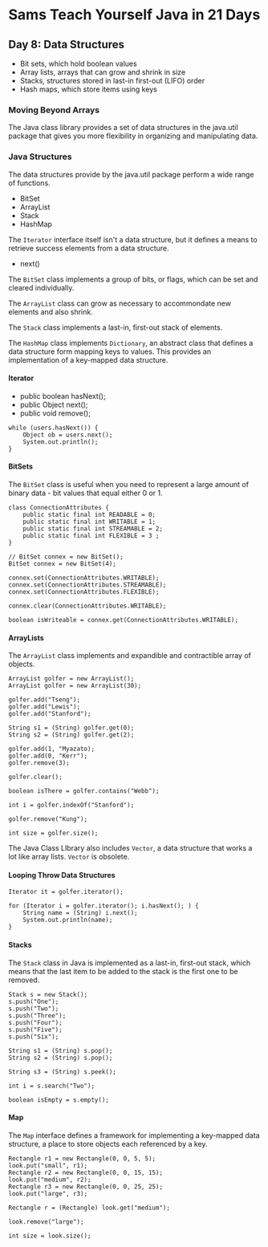 # Sams Teach Yourself Java in 21 Days

## Day 8: Data Structures

* Bit sets, which hold boolean values
* Array lists, arrays that can grow and shrink in size
* Stacks, structures stored in last-in first-out (LIFO) order
* Hash maps, which store items using keys

### Moving Beyond Arrays

The Java class library provides a set of data structures in the java.util package that gives you more flexibility in organizing and manipulating data.

### Java Structures

The data structures provide by the java.util package perform a wide range of functions.

* BitSet
* ArrayList
* Stack
* HashMap

The `Iterator` interface itself isn't a data structure, but it defines a means to retrieve success elements from a data structure.

* next()

The `BitSet` class implements a group of bits, or flags, which can be set and cleared individually.

The `ArrayList` class can grow as necessary to accommondate new elements and also shrink.

The `Stack` class implements a last-in, first-out stack of elements.

The `HashMap` class implements `Dictionary`, an abstract class that defines a data structure form mapping keys to values. This provides an implementation of a key-mapped data structure.

#### Iterator

* public boolean hasNext();
* public Object next();
* public void remove();

```
while (users.hasNext()) {
    Object ob = users.next();
    System.out.println();
}
```

#### BitSets

The `BitSet` class is useful when you need to represent a large amount of binary data - bit values that equal either 0 or 1.

```
class ConnectionAttributes {
    public static final int READABLE = 0;
    public static final int WRITABLE = 1;
    public static final int STREAMABLE = 2;
    public static final int FLEXIBLE = 3 ;
}
```

```
// BitSet connex = new BitSet();
BitSet connex = new BitSet(4);

connex.set(ConnectionAttributes.WRITABLE);
connex.set(ConnectionAttributes.STREAMABLE);
connex.set(ConnectionAttributes.FLEXIBLE);

connex.clear(ConnectionAttributes.WRITABLE);

boolean isWriteable = connex.get(ConnectionAttributes.WRITABLE);
```

#### ArrayLists

The `ArrayList` class implements and expandible and contractible array of objects.

```
ArrayList golfer = new ArrayList();
ArrayList golfer = new ArrayList(30);

golfer.add("Tseng");
golfer.add("Lewis");
golfer.add("Stanford");

String s1 = (String) golfer.get(0);
String s2 = (String) golfer.get(2);

golfer.add(1, "Myazato);
golfer.add(0, "Kerr");
golfer.remove(3);

golfer.clear();

boolean isThere = golfer.contains("Webb");

int i = golfer.indexOf("Stanford");

golfer.remove("Kung");

int size = golfer.size();
```

The Java Class LIbrary also includes `Vector`, a data structure that works a lot like array lists.
`Vector` is obsolete.

#### Looping Throw Data Structures

```
Iterator it = golfer.iterator();

for (Iterator i = golfer.iterator(); i.hasNext(); ) {
    String name = (String) i.next();
    System.out.println(name);
}
```

#### Stacks

The `Stack` class in Java is implemented as a last-in, first-out stack, which means that the last item to be added to the stack is the first one to be removed.

```
Stack s = new Stack();
s.push("One");
s.push("Two");
s.push("Three");
s.push("Four");
s.push("Five");
s.push("Six");

String s1 = (String) s.pop();
String s2 = (String) s.pop();

String s3 = (String) s.peek();

int i = s.search("Two");

boolean isEmpty = s.empty();
```

#### Map

The `Map` interface defines a framework for implementing a key-mapped data structure, a place to store objects each referenced by a key.

```
Rectangle r1 = new Rectangle(0, 0, 5, 5);
look.put("small", r1);
Rectangle r2 = new Rectangle(0, 0, 15, 15);
look.put("medium", r2);
Rectangle r3 = new Rectangle(0, 0, 25, 25);
look.put("large", r3);

Rectangle r = (Rectangle) look.get("medium");

look.remove("large");

int size = look.size();
```

